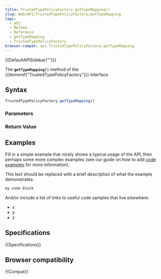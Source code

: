 ```yaml
---
title: TrustedTypePolicyFactory.getTypeMapping()
slug: Web/API/TrustedTypePolicyFactory/getTypeMapping
tags:
  - API
  - Method
  - Reference
  - getTypeMapping
  - TrustedTypePolicyFactory
browser-compat: api.TrustedTypePolicyFactory.getTypeMapping
---
```

{{DefaultAPISidebar("")}}

The **`getTypeMapping()`** method of the {{domxref("TrustedTypePolicyFactory")}} interface 

## Syntax

```js
TrustedTypePolicyFactory.getTypeMapping()
```

### Parameters



### Return Value



## Examples

Fill in a simple example that nicely shows a typical usage of the API, then perhaps some more complex examples (see our guide on how to add [code examples](/en-US/docs/MDN/Contribute/Structures/Code_examples) for more information).

This text should be replaced with a brief description of what the example demonstrates.

```js
my code block
```

And/or include a list of links to useful code samples that live elsewhere:

*   x
*   y
*   z

## Specifications

{{Specifications}}

## Browser compatibility

{{Compat}}

